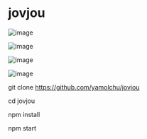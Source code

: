 # jovjou

![image](https://github.com/yamolchu/jovjou/assets/141289130/21bcccfa-0875-41fb-ac26-a21b12273d20)

![image](https://github.com/yamolchu/jovjou/assets/141289130/a8b17624-b788-4852-829b-3c4797f768ad)

![image](https://github.com/yamolchu/avantisfi/assets/141289130/c6dac3c2-a8ad-4ddb-9473-811319cf19ad)

![image](https://github.com/yamolchu/avantisfi/assets/141289130/80765a6f-574a-4c73-8506-0b04977f166d)

git clone https://github.com/yamolchu/jovjou

cd jovjou

npm install

npm start
